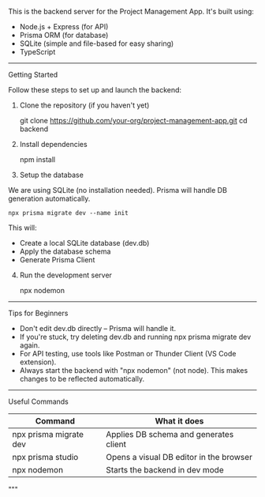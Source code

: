 This is the backend server for the Project Management App. It's built using:

- Node.js + Express (for API)
- Prisma ORM (for database)
- SQLite (simple and file-based for easy sharing)
- TypeScript

------------------------------------------------------------

Getting Started

Follow these steps to set up and launch the backend:

1. Clone the repository (if you haven't yet)

    git clone https://github.com/your-org/project-management-app.git
    cd backend

2. Install dependencies

    npm install

3. Setup the database

We are using SQLite (no installation needed). Prisma will handle DB generation automatically.

    npx prisma migrate dev --name init

This will:
- Create a local SQLite database (dev.db)
- Apply the database schema
- Generate Prisma Client

4. Run the development server

    npx nodemon

------------------------------------------------------------

Tips for Beginners

- Don't edit dev.db directly – Prisma will handle it.
- If you're stuck, try deleting dev.db and running npx prisma migrate dev again.
- For API testing, use tools like Postman or Thunder Client (VS Code extension).
- Always start the backend with "npx nodemon" (not node). This makes changes to
    be reflected automatically.

------------------------------------------------------------

Useful Commands

Command                          | What it does
----------------------------------|------------------------------------------
npx prisma migrate dev           | Applies DB schema and generates client
npx prisma studio                | Opens a visual DB editor in the browser
npx nodemon                      | Starts the backend in dev mode
"""